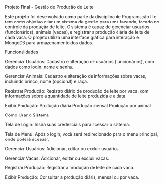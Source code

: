 Projeto Final - Gestão de Produção de Leite

Este projeto foi desenvolvido como parte da disciplina de Programação II e tem como objetivo criar um sistema de gestão para uma fazenda, focado no controle da produção de leite. O sistema é capaz de gerenciar usuários (funcionários), animais (vacas), e registrar a produção diária de leite de cada vaca. O projeto utiliza uma interface gráfica para interação e MongoDB para armazenamento dos dados.

Funcionalidades

Gerenciar Usuários: Cadastro e alteração de usuários (funcionários), com dados como login, nome e senha.

Gerenciar Animais: Cadastro e alteração de informações sobre vacas, incluindo brinco, nome (opcional) e raça.

Registrar Produção: Registro diário de produção de leite por vaca, com informações sobre a quantidade de leite produzida e a data.

Exibir Produção:
Produção diária
Produção mensal
Produção por animal

Como Usar o Sistema

Tela de Login: Insira suas credenciais para acessar o sistema.

Tela de Menu: Após o login, você será redirecionado para o menu principal, onde poderá acessar:

Gerenciar Usuários: Adicionar, editar ou excluir usuários.

Gerenciar Vacas: Adicionar, editar ou excluir vacas.

Registrar Produção: Registrar a produção de leite de cada vaca.

Exibir Produção: Consultar a produção diária, mensal ou por vaca.
